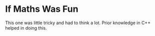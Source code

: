 # If Maths Was Fun

This one was little tricky and had to think a lot. Prior knowledge in C++ helped in doing this.
